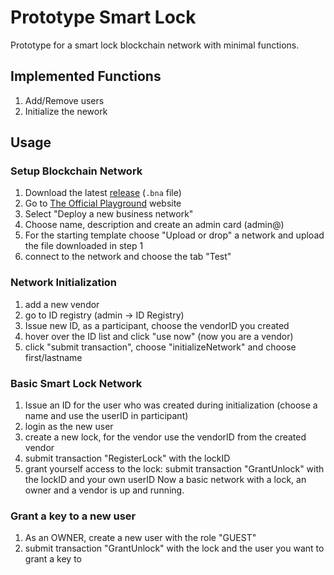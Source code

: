 # Prototype Smart Lock

Prototype for a smart lock blockchain network with minimal functions.

## Implemented Functions
1. Add/Remove users
2. Initialize the nework

## Usage
### Setup Blockchain Network
1. Download the latest [release](https://github.com/qn0x/smart-lock-prototype/releases) (``.bna`` file)
2. Go to [The Official Playground](https://composer-playground.mybluemix.net/) website
3. Select "Deploy a new business network"
4. Choose name, description and create an admin card (admin@<network name>)
5. For the starting template choose "Upload or drop" a network and upload the file downloaded in step 1
6. connect to the network and choose the tab "Test"

### Network Initialization
1. add a new vendor
2. go to ID registry (admin -> ID Registry)
3. Issue new ID, as a participant, choose the vendorID you created
4. hover over the ID list and click "use now" (now you are a vendor)
5. click "submit transaction", choose "initializeNetwork" and choose first/lastname

### Basic Smart Lock Network
1. Issue an ID for the user who was created during initialization (choose a name and use the userID in participant)
2. login as the new user
3. create a new lock, for the vendor use the vendorID from the created vendor
4. submit transaction "RegisterLock" with the lockID
5. grant yourself access to the lock: submit transaction "GrantUnlock" with the lockID and your own userID
Now a basic network with a lock, an owner and a vendor is up and running.

### Grant a key to a new user
1. As an OWNER, create a new user with the role "GUEST"
2. submit transaction "GrantUnlock" with the lock and the user you want to grant a key to
